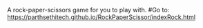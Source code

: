 A rock-paper-scissors game for you to play with.
#Go to: https://parthsethitech.github.io/RockPaperScissor/indexRock.html

